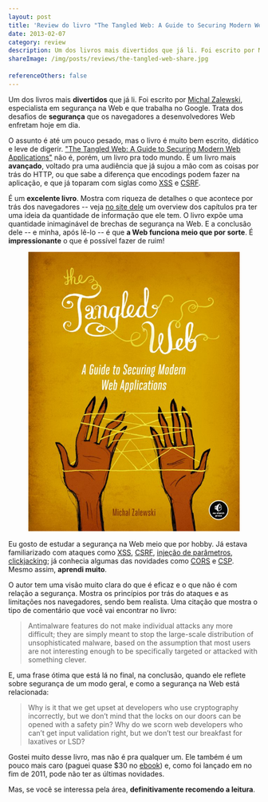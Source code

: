 ```yaml
---
layout: post
title: 'Review do livro "The Tangled Web: A Guide to Securing Modern Web Applications" do Michal Zalewski'
date: 2013-02-07
category: review
description: Um dos livros mais divertidos que já li. Foi escrito por Michal Zalewski, especialista em segurança na Web e que trabalha no Google. Trata dos desafios de segurança que os navegadores a desenvolvedores Web enfretam hoje em dia.
shareImage: /img/posts/reviews/the-tangled-web-share.jpg

referenceOthers: false
---
```


Um dos livros mais **divertidos** que já li. Foi escrito por [Michal Zalewski](http://lcamtuf.coredump.cx/), especialista em segurança na Web e que trabalha no Google. Trata dos desafios de **segurança** que os navegadores a desenvolvedores Web enfretam hoje em dia.

O assunto é até um pouco pesado, mas o livro é muito bem escrito, didático e leve de digerir. ["The Tangled Web: A Guide to Securing Modern Web Applications"](http://www.amazon.com/dp/B006FZ3UNI/) não é, porém, um livro pra todo mundo. É um livro mais **avançado**, voltado pra uma audiência que já sujou a mão com as coisas por trás do HTTP, ou que sabe a diferença que encodings podem fazer na aplicação, e que já toparam com siglas como [XSS](http://blog.caelum.com.br/seguranca-em-aplicacoes-web-xss/) e [CSRF](http://pt.wikipedia.org/wiki/Cross-site_request_forgery).

É um **excelente livro**. Mostra com riqueza de detalhes o que acontece por trás dos navegadores -- veja [no site dele](http://lcamtuf.coredump.cx/tangled/) um overview dos capítulos pra ter uma ideia da quantidade de informação que ele tem. O livro expõe uma quantidade inimaginável de brechas de segurança na Web. E a conclusão dele -- e minha, após lê-lo -- é que **a Web funciona meio que por sorte**. É **impressionante** o que é possível fazer de ruim!

<figure>
	<img src="/img/posts/reviews/the-tangled-web.jpg" alt="Capa do livro">
</figure>

Eu gosto de estudar a segurança na Web meio que por hobby. Já estava familiarizado com ataques como [XSS](http://blog.caelum.com.br/seguranca-em-aplicacoes-web-xss/), [CSRF](http://pt.wikipedia.org/wiki/Cross-site_request_forgery), [injeção de parâmetros](http://blog.caelum.com.br/seguranca-em-aplicacoes-web-injecao-de-novos-parametros/), [clickjacking](http://en.wikipedia.org/wiki/Clickjacking); já conhecia algumas das novidades como [CORS](http://en.wikipedia.org/wiki/Cross-origin_resource_sharing) e [CSP](https://developer.mozilla.org/en-US/docs/Security/CSP/Introducing_Content_Security_Policy). Mesmo assim, **aprendi muito**.

O autor tem uma visão muito clara do que é eficaz e o que não é com relação a segurança. Mostra os princípios por trás do ataques e as limitações nos navegadores, sendo bem realista. Uma citação que mostra o tipo de comentário que você vai encontrar no livro:

> Antimalware features do not make individual attacks any more difficult; they are simply meant to stop the large-scale distribution of unsophisticated malware, based on the assumption that most users are not interesting enough to be specifically targeted or attacked with something clever.

E, uma frase ótima que está lá no final, na conclusão, quando ele reflete sobre segurança de um modo geral, e como a segurança na Web está relacionada:

> Why is it that we get upset at developers who use cryptography incorrectly, but we don’t mind that the locks on our doors can be opened with a safety pin? Why do we scorn web developers who can’t get input validation right, but we don’t test our breakfast for laxatives or LSD?

Gostei muito desse livro, mas não é pra qualquer um. Ele também é um pouco mais caro (paguei quase $30 no [ebook](http://www.amazon.com/dp/B006FZ3UNI/)) e, como foi lançado em no fim de 2011, pode não ter as últimas novidades. 

Mas, se você se interessa pela área, **definitivamente recomendo a leitura**.
